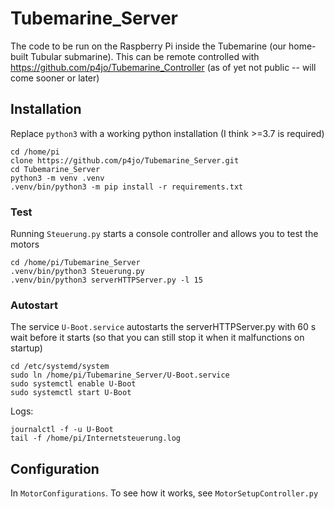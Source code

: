 # Tubemarine_Server
The code to be run on the Raspberry Pi inside the Tubemarine (our home-built Tubular submarine).
This can be remote controlled with 
https://github.com/p4jo/Tubemarine_Controller (as of yet not public -- will come sooner or later)

## Installation
Replace `python3` with a working python installation (I think >=3.7 is required)
```
cd /home/pi
clone https://github.com/p4jo/Tubemarine_Server.git
cd Tubemarine_Server
python3 -m venv .venv
.venv/bin/python3 -m pip install -r requirements.txt
```
### Test
Running `Steuerung.py` starts a console controller and allows you to test the motors
```
cd /home/pi/Tubemarine_Server
.venv/bin/python3 Steuerung.py
.venv/bin/python3 serverHTTPServer.py -l 15
```


### Autostart
The service `U-Boot.service` autostarts the serverHTTPServer.py with 60 s wait before it starts (so that you can still stop it when it malfunctions on startup)
```
cd /etc/systemd/system
sudo ln /home/pi/Tubemarine_Server/U-Boot.service
sudo systemctl enable U-Boot
sudo systemctl start U-Boot
```
Logs: 
```
journalctl -f -u U-Boot
tail -f /home/pi/Internetsteuerung.log
```

## Configuration
In `MotorConfigurations`. To see how it works, see `MotorSetupController.py` 
